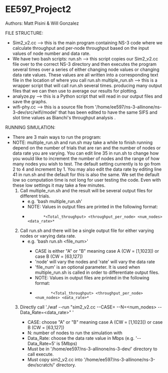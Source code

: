 # EE597_Project2
Authors: Matt Pisini & Will Gonzalez

FILE STRUCTURE:
- Sim2_v2.cc --> this is the main program containing NS-3 code where we calculate throughput and per-node throughput based on the input values of node number and data rate.
- We have two bash scripts:
    run.sh --> this script copies our Sim2_v2.cc file over to the correct NS-3 directory and then executes the program several times over a series of either changing node values or changing data rate values. These values are all written into a corresponding text file in the location of where you call run.sh
    multiple_run.sh --> this is a wrapper script that will call run.sh several times. producing many output files that we can then use to average our results for plotting.
- analyze.py --> this is a Python script that will read in our output files and save the graphs.
- wifi-phy.cc --> this is a source file from '/home/ee597/ns-3-allinone/ns-3-dev/src/wifi/model' that has been edited to have the same SIFS and slot time values as Bianchi's throughput analysis .

RUNNING SIMULATION:
- There are 3 main ways to run the program:
- NOTE: multiple_run.sh and run.sh may take a while to finish running depend on the number of trials that are ran and the number of nodes or data rate you are varying. You can edit line 35 in run.sh to change how you would like to increment the number of nodes and the range of how many nodes you wish to test. The default setting currently is to go from 2 to 4 and increment by 1. You may also edit the data rate by editing line 41 in run.sh and the default for this is also the same. We set the default low so computation time is not long for user testing the code. Even with these low settings it may take a few minutes.
    1. Call multiple_run.sh and the result will be several output files for different trials.
        - e.g. 'bash multiple_run.sh'
        - NOTE: Values in output files are printed in the following format:
        -            *<Total_throughput> <throughput_per_node> <num_nodes> <data_rate>*
    2. Call run.sh and there will be a single output file for either varying nodes or varying data rate.
        - e.g. 'bash run.sh <CASE> <node or rate> <file_num>'
            - CASE is either "A" or "B" meaning case A (CW = [1,1023]) or case B (CW = [63,127])
            - 'node' will vary the nodes and 'rate' will vary the data rate
            - 'file_num' is an optional parameter. It is used when multiple_run.sh is called in order to differentiate output files.
            - NOTE: Values in output files are printed in the following format:
            -            *<Total_throughput> <throughput_per_node> <num_nodes> <data_rate>*
    3. Directly call './waf --run "sim2_v2.cc --CASE=<A or B> --N=<num_nodes> --Data_Rate=<data_rate>" ' 
        - CASE: choose "A" or "B" meaning case A (CW = [1,1023]) or case B (CW = [63,127])
        - N: number of nodes to run the simulation with
        - Data_Rate: choose the data rate value in Mbps (e.g. '--Data_Rate=5' is 5Mbps)
        - Must be in '/home/ee597/ns-3-allinone/ns-3-dev/' directory to call execute.
        - Must copy sim2_v2.cc into '/home/ee597/ns-3-allinone/ns-3-dev/scratch/' directory.
